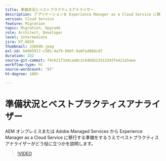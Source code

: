```yaml
---
title: 準備状況とベストプラクティスアナライザー
description: アプリケーションを Experience Manager as a Cloud Service に移行する準備をするうえで、ベストプラクティスアナライザーがどう役に立つかを説明します
version: Cloud Service
feature: Migration
topic: Migration, Upgrade
role: Architect, Developer
level: Intermediate
jira: KT-8659
thumbnail: 336690.jpeg
exl-id: b8905917-c385-4a79-99df-9a0fad98dc87
duration: 232
source-git-commit: f4c621f3a9caa8c2c64b8323312343fe421a5aee
workflow-type: ht
source-wordcount: '57'
ht-degree: 100%

---
```


# 準備状況とベストプラクティスアナライザー

AEM オンプレミスまたは Adobe Managed Services から Experience Manager as a Cloud Service に移行する準備をするうえでベストプラクティスアナライザーがどう役に立つかを説明します。

>[!VIDEO](https://video.tv.adobe.com/v/336690?quality=12&learn=on)
